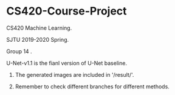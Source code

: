 # CS420-Course-Project
CS420 Machine Learning.

SJTU 2019-2020 Spring.

Group 14 .

U-Net-v1.1 is the fianl version of U-Net baseline.

1. The generated images are included in  '/result/'.

2. Remember to check different branches for different methods.


